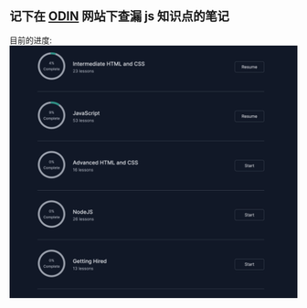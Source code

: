 ## 记下在 [ODIN](https://www.theodinproject.com/dashboard) 网站下查漏 js 知识点的笔记

目前的进度:
![progress](./github/image.png)
